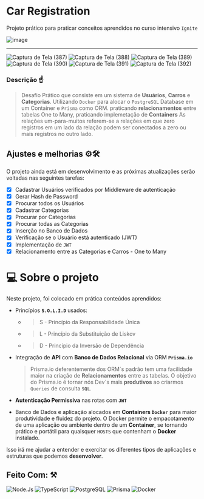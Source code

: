 # Car Registration
Projeto prático para praticar conceitos aprendidos no curso intensivo `Ignite`

![image](https://user-images.githubusercontent.com/77081114/168168815-c9362e67-f907-4f29-af7e-4b3887806bfc.png)
<hr>

![Captura de Tela (387)](https://user-images.githubusercontent.com/77081114/167625935-7ff9257e-6046-4302-bd72-694c458c7bdc.png)
![Captura de Tela (388)](https://user-images.githubusercontent.com/77081114/167625944-0ad718ca-f4a4-4417-8f96-2edc34d4f907.png)
![Captura de Tela (389)](https://user-images.githubusercontent.com/77081114/167625946-b1c508a6-02d0-4c54-b50b-ff473752dd18.png)
![Captura de Tela (390)](https://user-images.githubusercontent.com/77081114/167625947-6713a638-81c0-48ce-a025-ed7abe5eaf4f.png)
![Captura de Tela (391)](https://user-images.githubusercontent.com/77081114/167625949-3eba9c64-d5ff-44f0-818d-fea4948de2cb.png)
![Captura de Tela (392)](https://user-images.githubusercontent.com/77081114/167625951-ed1556a9-7ded-420f-90ad-82fdbbc4b187.png)

### Descrição ☝
> Desafio Prático
> que consiste em um sistema de **Usuários**, **Carros** e **Categorias**. Utilizando `Docker` para alocar o `PostgreSQL` Database em um Container e  `Prisma` como ORM.
> praticando **relacionamentos** entre tabelas One to Many, praticando implemetação de **Containers**
> As relações um-para-muitos referem-se a relações em que zero registros em um lado da relação podem ser conectados a zero ou mais registros no outro lado.


## Ajustes e melhorias ⚙🛠

O projeto ainda está em desenvolvimento e as próximas atualizações serão voltadas nas seguintes tarefas:

- [x] Cadastrar Usuários verificados por Middleware de autenticação
- [x] Gerar Hash de Password
- [x] Procurar todos os Usuários
- [x] Cadastrar Categorias
- [x] Procurar por Categorias
- [x] Procurar todas as Categorias
- [x] Inserção no Banco de Dados
- [x] Verificação se o Usuário está autenticado (JWT)
- [x] Implementação de `JWT`
- [x] Relacionamento entre as Categorias e Carros - One to Many

# 💻 Sobre o projeto

Neste projeto, foi colocado em prática conteúdos aprendidos:

- Princípios **`S.O.L.I.D`** usados:

  -   > S - Princípio da Responsabilidade Única
  -   > L - Princípio da Substituição de Liskov
  -   > D - Princípio da Inversão de Dependência
 
- Integração de **API** com **Banco de Dados Relacional** via ORM **`Prisma.io`**
  > Prisma.io deferentemente dos ORM´s padrão tem uma facilidade maior na criação de **Relacionamentos** entre as tabelas. O objetivo do Prisma.io é tornar nós Dev´s mais **produtivos** ao criarmos `Queries` de consulta **`SQL`**.
- **Autenticação Permissiva** nas rotas com **`JWT`**
- Banco de Dados e aplicação alocados em  **Containers `Docker`** para maior produtividade e fluidez do projeto. O Docker permite o empacotamento de uma aplicação ou ambiente dentro de um **Container**, se tornando prático e portátil para quaisquer `HOSTS` que contenham o **Docker** instalado.

Isso irá me ajudar a entender e exercitar os diferentes tipos de aplicações e estruturas que podemos **desenvolver**.

## Feito Com: ⚒
![Node.Js](https://img.shields.io/badge/Node.js-52b788?style=for-the-badge&logo=node.js&logoColor=white)
![TypeScript](https://img.shields.io/badge/TypeScript-00b4d8?style=for-the-badge&logo=typescript&logoColor=white)
![PostgreSQL](https://img.shields.io/badge/PostgreSQL-316192?style=for-the-badge&logo=postgresql&logoColor=white)
![Prisma](https://img.shields.io/badge/Prisma-0a9396?style=for-the-badge&logo=prisma&logoColor=white)
![Docker](https://img.shields.io/badge/Docker-2496ED?style=for-the-badge&logo=docker&logoColor=white)



